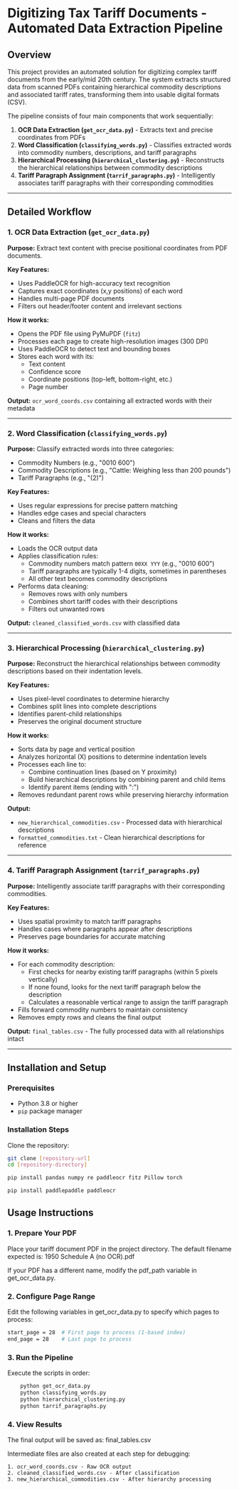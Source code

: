 # Digitizing Tax Tariff Documents - Automated Data Extraction Pipeline

## Overview

This project provides an automated solution for digitizing complex tariff documents from the early/mid 20th century. The system extracts structured data from scanned PDFs containing hierarchical commodity descriptions and associated tariff rates, transforming them into usable digital formats (CSV).

The pipeline consists of four main components that work sequentially:

1. **OCR Data Extraction (`get_ocr_data.py`)** - Extracts text and precise coordinates from PDFs
2. **Word Classification (`classifying_words.py`)** - Classifies extracted words into commodity numbers, descriptions, and tariff paragraphs
3. **Hierarchical Processing (`hierarchical_clustering.py`)** - Reconstructs the hierarchical relationships between commodity descriptions
4. **Tariff Paragraph Assignment (`tarrif_paragraphs.py`)** - Intelligently associates tariff paragraphs with their corresponding commodities

---

## Detailed Workflow

### 1. OCR Data Extraction (`get_ocr_data.py`)

**Purpose:** Extract text content with precise positional coordinates from PDF documents.

**Key Features:**

- Uses PaddleOCR for high-accuracy text recognition
- Captures exact coordinates (x,y positions) of each word
- Handles multi-page PDF documents
- Filters out header/footer content and irrelevant sections

**How it works:**

- Opens the PDF file using PyMuPDF (`fitz`)
- Processes each page to create high-resolution images (300 DPI)
- Uses PaddleOCR to detect text and bounding boxes
- Stores each word with its:
  - Text content
  - Confidence score
  - Coordinate positions (top-left, bottom-right, etc.)
  - Page number

**Output:** `ocr_word_coords.csv` containing all extracted words with their metadata

---

### 2. Word Classification (`classifying_words.py`)

**Purpose:** Classify extracted words into three categories:

- Commodity Numbers (e.g., "0010 600")
- Commodity Descriptions (e.g., "Cattle: Weighing less than 200 pounds")
- Tariff Paragraphs (e.g., "(2)")

**Key Features:**

- Uses regular expressions for precise pattern matching
- Handles edge cases and special characters
- Cleans and filters the data

**How it works:**

- Loads the OCR output data
- Applies classification rules:
  - Commodity numbers match pattern `00XX YYY` (e.g., "0010 600")
  - Tariff paragraphs are typically 1-4 digits, sometimes in parentheses
  - All other text becomes commodity descriptions
- Performs data cleaning:
  - Removes rows with only numbers
  - Combines short tariff codes with their descriptions
  - Filters out unwanted rows

**Output:** `cleaned_classified_words.csv` with classified data

---

### 3. Hierarchical Processing (`hierarchical_clustering.py`)

**Purpose:** Reconstruct the hierarchical relationships between commodity descriptions based on their indentation levels.

**Key Features:**

- Uses pixel-level coordinates to determine hierarchy
- Combines split lines into complete descriptions
- Identifies parent-child relationships
- Preserves the original document structure

**How it works:**

- Sorts data by page and vertical position
- Analyzes horizontal (X) positions to determine indentation levels
- Processes each line to:
  - Combine continuation lines (based on Y proximity)
  - Build hierarchical descriptions by combining parent and child items
  - Identify parent items (ending with ":")
- Removes redundant parent rows while preserving hierarchy information

**Output:**

- `new_hierarchical_commodities.csv` - Processed data with hierarchical descriptions
- `formatted_commodities.txt` - Clean hierarchical descriptions for reference

---

### 4. Tariff Paragraph Assignment (`tarrif_paragraphs.py`)

**Purpose:** Intelligently associate tariff paragraphs with their corresponding commodities.

**Key Features:**

- Uses spatial proximity to match tariff paragraphs
- Handles cases where paragraphs appear after descriptions
- Preserves page boundaries for accurate matching

**How it works:**

- For each commodity description:
  - First checks for nearby existing tariff paragraphs (within 5 pixels vertically)
  - If none found, looks for the next tariff paragraph below the description
  - Calculates a reasonable vertical range to assign the tariff paragraph
- Fills forward commodity numbers to maintain consistency
- Removes empty rows and cleans the final output

**Output:** `final_tables.csv` - The fully processed data with all relationships intact

---

## Installation and Setup

### Prerequisites

- Python 3.8 or higher
- `pip` package manager

### Installation Steps

Clone the repository:

```bash
git clone [repository-url]
cd [repository-directory]

pip install pandas numpy re paddleocr fitz Pillow torch

pip install paddlepaddle paddleocr
```

## Usage Instructions
### 1. Prepare Your PDF
Place your tariff document PDF in the project directory. The default filename expected is: 1950 Schedule A (no OCR).pdf

If your PDF has a different name, modify the pdf_path variable in get_ocr_data.py.

### 2. Configure Page Range
Edit the following variables in get_ocr_data.py to specify which pages to process:

```bash
start_page = 28  # First page to process (1-based index)
end_page = 28    # Last page to process
```

### 3. Run the Pipeline
Execute the scripts in order:

```bash
    python get_ocr_data.py
    python classifying_words.py
    python hierarchical_clustering.py
    python tarrif_paragraphs.py
```

### 4. View Results
The final output will be saved as: final_tables.csv

Intermediate files are also created at each step for debugging:

    1. ocr_word_coords.csv - Raw OCR output
    2. cleaned_classified_words.csv - After classification
    3. new_hierarchical_commodities.csv - After hierarchy processing




